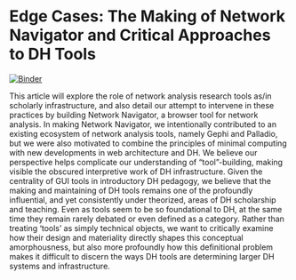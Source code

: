 # Edge Cases: The Making of Network Navigator and Critical Approaches to DH Tools

[![Binder](https://mybinder.org/badge_logo.svg)](https://jdh-binder.curvenote.dev/services/binder/v2/gh/jdh-observer/nAW4E5etkMR6/main?filepath=article.ipynb)

This article will explore the role of network analysis research tools as/in scholarly infrastructure, and also detail our attempt to intervene in these practices by building Network Navigator, a browser tool for network analysis. In making Network Navigator, we intentionally contributed to an existing ecosystem of network analysis tools, namely Gephi and Palladio, but we were also motivated to combine the principles of minimal computing with new developments in web architecture and DH. We believe our perspective helps complicate our understanding of “tool”-building, making visible the obscured interpretive work of DH infrastructure. Given the centrality of GUI tools in introductory DH pedagogy, we believe that the making and maintaining of DH tools remains one of the profoundly influential, and yet consistently under theorized, areas of DH scholarship and teaching. Even as tools seem to be so foundational to DH, at the same time they remain rarely debated or even defined as a category. Rather than treating ‘tools’ as simply technical objects, we want to critically examine how their design and materiality directly shapes this conceptual amorphousness, but also more profoundly how this definitional problem makes it difficult to discern the ways DH tools are determining larger DH systems and infrastructure.


